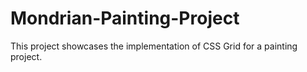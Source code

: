 # Mondrian-Painting-Project
This project showcases  the implementation of CSS Grid for a painting project.
